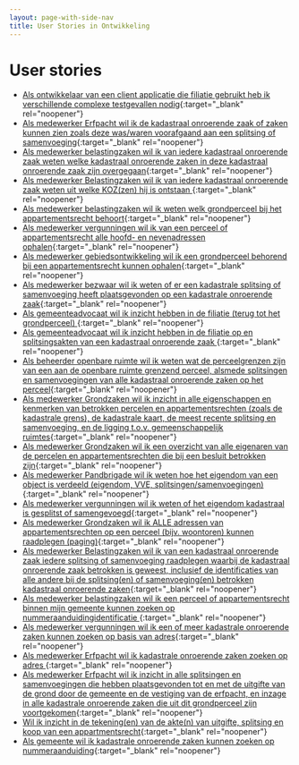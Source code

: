 ```yaml
---
layout: page-with-side-nav
title: User Stories in Ontwikkeling
---
```


# User stories

- [Als ontwikkelaar van een client applicatie die filiatie gebruikt heb ik verschillende complexe testgevallen nodig](https://github.com/VNG-Realisatie/Haal-Centraal-BRK-bevragen/issues/837){:target="_blank" rel="noopener"}
- [Als medewerker Erfpacht wil ik de kadastraal onroerende zaak of zaken kunnen zien zoals deze was/waren voorafgaand aan een splitsing of samenvoeging](https://github.com/VNG-Realisatie/Haal-Centraal-BRK-bevragen/issues/832){:target="_blank" rel="noopener"}
- [Als medewerker belastingzaken wil ik van iedere kadastraal onroerende zaak weten welke kadastraal onroerende zaken in deze kadastraal onroerende zaak zijn overgegaan](https://github.com/VNG-Realisatie/Haal-Centraal-BRK-bevragen/issues/538){:target="_blank" rel="noopener"}
- [Als medewerker Belastingzaken wil ik van iedere kadastraal onroerende zaak weten uit welke KOZ(zen) hij is ontstaan ](https://github.com/VNG-Realisatie/Haal-Centraal-BRK-bevragen/issues/537){:target="_blank" rel="noopener"}
- [Als medewerker belastingzaken wil ik weten welk grondperceel bij het appartementsrecht behoort](https://github.com/VNG-Realisatie/Haal-Centraal-BRK-bevragen/issues/200){:target="_blank" rel="noopener"}
- [Als medewerker vergunningen wil ik van een perceel of appartementsrecht alle hoofd- en nevenadressen ophalen](https://github.com/VNG-Realisatie/Haal-Centraal-BRK-bevragen/issues/199){:target="_blank" rel="noopener"}
- [Als medewerker gebiedsontwikkeling wil ik een grondperceel behorend bij een appartementsrecht kunnen ophalen](https://github.com/VNG-Realisatie/Haal-Centraal-BRK-bevragen/issues/169){:target="_blank" rel="noopener"}
- [Als medewerker bezwaar wil ik weten of er een kadastrale splitsing of samenvoeging heeft plaatsgevonden op een kadastrale onroerende zaak](https://github.com/VNG-Realisatie/Haal-Centraal-BRK-bevragen/issues/141){:target="_blank" rel="noopener"}
- [Als gemeenteadvocaat wil ik inzicht hebben in de filiatie (terug tot het grondperceel) ](https://github.com/VNG-Realisatie/Haal-Centraal-BRK-bevragen/issues/129){:target="_blank" rel="noopener"}
- [Als gemeenteadvocaat wil ik inzicht hebben in de filiatie op en splitsingsakten van een kadastraal onroerende zaak  ](https://github.com/VNG-Realisatie/Haal-Centraal-BRK-bevragen/issues/128){:target="_blank" rel="noopener"}
- [Als beheerder openbare ruimte wil ik weten wat de perceelgrenzen zijn van een aan de openbare ruimte grenzend perceel, alsmede splitsingen en samenvoegingen van alle kadastraal onroerende zaken op het perceel](https://github.com/VNG-Realisatie/Haal-Centraal-BRK-bevragen/issues/115){:target="_blank" rel="noopener"}
- [Als medewerker Grondzaken wil ik inzicht in alle eigenschappen en kenmerken van betrokken percelen en appartementsrechten (zoals de kadastrale grens), de kadastrale kaart, de meest recente splitsing en samenvoeging, en de ligging t.o.v. gemeenschappelijk ruimtes](https://github.com/VNG-Realisatie/Haal-Centraal-BRK-bevragen/issues/79){:target="_blank" rel="noopener"}
- [Als medewerker Grondzaken wil ik een overzicht van alle eigenaren van de percelen en appartementsrechten die bij een besluit betrokken zijn](https://github.com/VNG-Realisatie/Haal-Centraal-BRK-bevragen/issues/77){:target="_blank" rel="noopener"}
- [Als medewerker Pandbrigade wil ik weten hoe het eigendom van een object is verdeeld (eigendom, VVE, splitsingen/samenvoegingen)](https://github.com/VNG-Realisatie/Haal-Centraal-BRK-bevragen/issues/69){:target="_blank" rel="noopener"}
- [Als medewerker vergunningen wil ik weten of het eigendom kadastraal is gesplitst of samengevoegd](https://github.com/VNG-Realisatie/Haal-Centraal-BRK-bevragen/issues/58){:target="_blank" rel="noopener"}
- [Als medewerker Grondzaken wil ik ALLE adressen van appartementsrechten op een perceel (bijv. woontoren) kunnen raadplegen (paging)](https://github.com/VNG-Realisatie/Haal-Centraal-BRK-bevragen/issues/49){:target="_blank" rel="noopener"}
- [Als medewerker Belastingzaken wil ik van een kadastraal onroerende zaak iedere splitsing of samenvoeging raadplegen waarbij de kadastraal onroerende zaak betrokken is geweest, inclusief de identificaties van alle andere bij de splitsing(en) of samenvoeging(en) betrokken kadastraal onroerende zaken](https://github.com/VNG-Realisatie/Haal-Centraal-BRK-bevragen/issues/42){:target="_blank" rel="noopener"}
- [Als medewerker belastingzaken wil ik  een  perceel of appartementsrecht binnen mijn gemeente kunnen zoeken op nummeraanduidingidentificatie   ](https://github.com/VNG-Realisatie/Haal-Centraal-BRK-bevragen/issues/41){:target="_blank" rel="noopener"}
- [Als medewerker vergunningen wil ik een of meer kadastrale onroerende zaken kunnen zoeken op basis van adres](https://github.com/VNG-Realisatie/Haal-Centraal-BRK-bevragen/issues/38){:target="_blank" rel="noopener"}
- [Als medewerker Erfpacht wil ik kadastrale onroerende zaken zoeken op adres ](https://github.com/VNG-Realisatie/Haal-Centraal-BRK-bevragen/issues/34){:target="_blank" rel="noopener"}
- [Als medewerker Erfpacht wil ik inzicht in alle splitsingen en samenvoegingen die hebben plaatsgevonden tot en met de uitgifte van de grond door de gemeente en de vestiging van de erfpacht, en inzage in alle kadastrale onroerende zaken die uit dit grondperceel zijn voortgekomen](https://github.com/VNG-Realisatie/Haal-Centraal-BRK-bevragen/issues/33){:target="_blank" rel="noopener"}
- [Wil ik inzicht in de tekening(en) van de akte(n) van uitgifte, splitsing en koop van een appartmentsrecht](https://github.com/VNG-Realisatie/Haal-Centraal-BRK-bevragen/issues/32){:target="_blank" rel="noopener"}
- [Als gemeente wil ik kadastrale onroerende zaken kunnen zoeken op nummeraanduiding](https://github.com/VNG-Realisatie/Haal-Centraal-BRK-bevragen/issues/7){:target="_blank" rel="noopener"}

